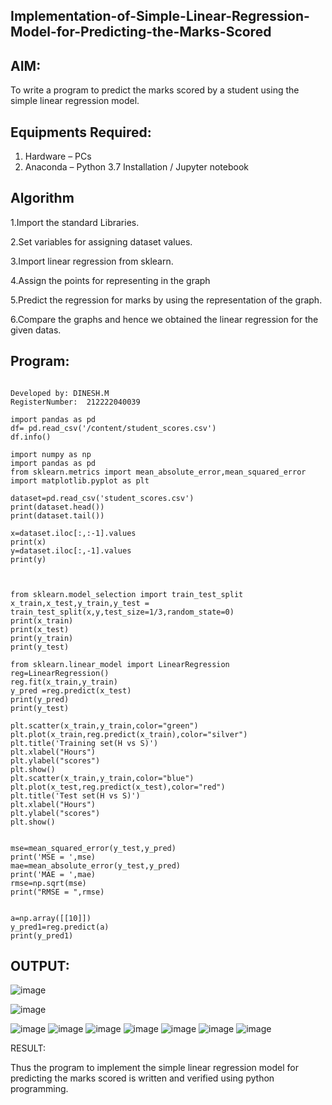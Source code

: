 
## Implementation-of-Simple-Linear-Regression-Model-for-Predicting-the-Marks-Scored




## AIM:

To write a program to predict the marks scored by a student using the simple linear regression model.


## Equipments Required:

1. Hardware – PCs
2. Anaconda – Python 3.7 Installation / Jupyter notebook

## Algorithm

1.Import the standard Libraries.

2.Set variables for assigning dataset values.

3.Import linear regression from sklearn.

4.Assign the points for representing in the graph

5.Predict the regression for marks by using the representation of the graph.

6.Compare the graphs and hence we obtained the linear regression for the given datas.

## Program:
```

Developed by: DINESH.M
RegisterNumber:  212222040039

import pandas as pd
df= pd.read_csv('/content/student_scores.csv')
df.info()

import numpy as np
import pandas as pd
from sklearn.metrics import mean_absolute_error,mean_squared_error
import matplotlib.pyplot as plt

dataset=pd.read_csv('student_scores.csv')
print(dataset.head())
print(dataset.tail())

x=dataset.iloc[:,:-1].values
print(x)
y=dataset.iloc[:,-1].values
print(y)



from sklearn.model_selection import train_test_split
x_train,x_test,y_train,y_test = train_test_split(x,y,test_size=1/3,random_state=0)
print(x_train)
print(x_test)
print(y_train)
print(y_test)

from sklearn.linear_model import LinearRegression
reg=LinearRegression()
reg.fit(x_train,y_train)
y_pred =reg.predict(x_test)
print(y_pred)
print(y_test)

plt.scatter(x_train,y_train,color="green")
plt.plot(x_train,reg.predict(x_train),color="silver")
plt.title('Training set(H vs S)')
plt.xlabel("Hours")
plt.ylabel("scores")
plt.show()
plt.scatter(x_train,y_train,color="blue")
plt.plot(x_test,reg.predict(x_test),color="red")
plt.title('Test set(H vs S)')
plt.xlabel("Hours")
plt.ylabel("scores")
plt.show()


mse=mean_squared_error(y_test,y_pred)
print('MSE = ',mse)
mae=mean_absolute_error(y_test,y_pred)
print('MAE = ',mae)
rmse=np.sqrt(mse)
print("RMSE = ",rmse)


a=np.array([[10]])
y_pred1=reg.predict(a)
print(y_pred1)

```



## OUTPUT:
![image](https://github.com/dineshmohan24102004/Implementation-of-Simple-Linear-Regression-Model-for-Predicting-the-Marks-Scored/assets/119478475/21a3330d-aa3b-49fb-8af4-66a62666333f)

![image](https://github.com/dineshmohan24102004/Implementation-of-Simple-Linear-Regression-Model-for-Predicting-the-Marks-Scored/assets/119478475/24d4abc0-fa8a-46be-aa90-cf22ade342d4)

![image](https://github.com/dineshmohan24102004/Implementation-of-Simple-Linear-Regression-Model-for-Predicting-the-Marks-Scored/assets/119478475/046e0f27-a409-49aa-9226-eacfbc01f144)
![image](https://github.com/dineshmohan24102004/Implementation-of-Simple-Linear-Regression-Model-for-Predicting-the-Marks-Scored/assets/119478475/80566a62-4d62-47f5-9949-e41701ab823b)
![image](https://github.com/dineshmohan24102004/Implementation-of-Simple-Linear-Regression-Model-for-Predicting-the-Marks-Scored/assets/119478475/622cf0a1-aee1-4721-b45a-5da64d32ece8)
![image](https://github.com/dineshmohan24102004/Implementation-of-Simple-Linear-Regression-Model-for-Predicting-the-Marks-Scored/assets/119478475/7d671b2f-ace2-4e37-8943-3f1954a8019d)
![image](https://github.com/dineshmohan24102004/Implementation-of-Simple-Linear-Regression-Model-for-Predicting-the-Marks-Scored/assets/119478475/a9b1bf73-c2b0-44a3-a816-f760d74826f9)
![image](https://github.com/dineshmohan24102004/Implementation-of-Simple-Linear-Regression-Model-for-Predicting-the-Marks-Scored/assets/119478475/d1a23ddd-3c3a-40d2-8b5b-8a0dc7bedea4)
![image](https://github.com/dineshmohan24102004/Implementation-of-Simple-Linear-Regression-Model-for-Predicting-the-Marks-Scored/assets/119478475/25d9008b-93b5-4e10-838a-e501e4b4c799)















RESULT:

Thus the program to implement the simple linear regression model for predicting the marks scored is written and verified using python programming.







